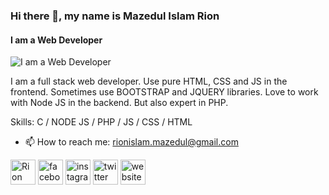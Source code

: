 ### Hi there 👋, my name is Mazedul Islam Rion
#### I am a Web Developer
![I am a Web Developer](https://rionislam.github.io/Images/logo2.jpg)

I am a full stack web developer. Use pure HTML, CSS and JS in the frontend. Sometimes use BOOTSTRAP and JQUERY libraries. Love to work with Node JS in the backend. But also expert in PHP.

Skills: C / NODE JS / PHP / JS / CSS / HTML

- 📫 How to reach me: rionislam.mazedul@gmail.com 


[<img src='https://cdn.jsdelivr.net/npm/simple-icons@3.0.1/icons/linkedin.svg' alt='Rion Islam linkedin' height='40'>](https://www.linkedin.com/in/mazedul-islam-rion-29716819a/)
[<img src='https://cdn.jsdelivr.net/npm/simple-icons@3.0.1/icons/facebook.svg' alt='facebook' height='40'>](https://www.facebook.com/rionislam.m)
[<img src='https://cdn.jsdelivr.net/npm/simple-icons@3.0.1/icons/instagram.svg' alt='instagram' height='40'>](https://www.instagram.com/rionislam.m/)
[<img src='https://cdn.jsdelivr.net/npm/simple-icons@3.0.1/icons/twitter.svg' alt='twitter' height='40'>](https://twitter.com/rionislam_m)
[<img src='https://cdn.jsdelivr.net/npm/simple-icons@3.0.1/icons/icloud.svg' alt='website' height='40'>](https://rionislam.xyz)

